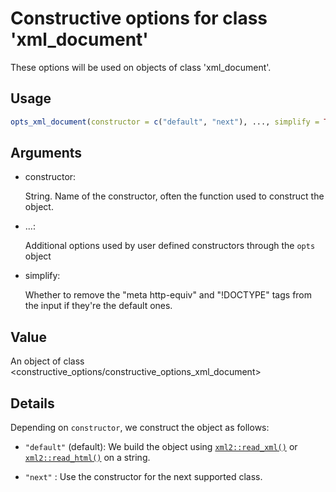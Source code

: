 # Constructive options for class 'xml_document'

These options will be used on objects of class 'xml_document'.

## Usage

``` r
opts_xml_document(constructor = c("default", "next"), ..., simplify = TRUE)
```

## Arguments

- constructor:

  String. Name of the constructor, often the function used to construct
  the object.

- ...:

  Additional options used by user defined constructors through the
  `opts` object

- simplify:

  Whether to remove the "meta http-equiv" and "!DOCTYPE" tags from the
  input if they're the default ones.

## Value

An object of class
\<constructive_options/constructive_options_xml_document\>

## Details

Depending on `constructor`, we construct the object as follows:

- `"default"` (default): We build the object using
  [`xml2::read_xml()`](http://xml2.r-lib.org/reference/read_xml.md) or
  [`xml2::read_html()`](http://xml2.r-lib.org/reference/read_xml.md) on
  a string.

- `"next"` : Use the constructor for the next supported class.

